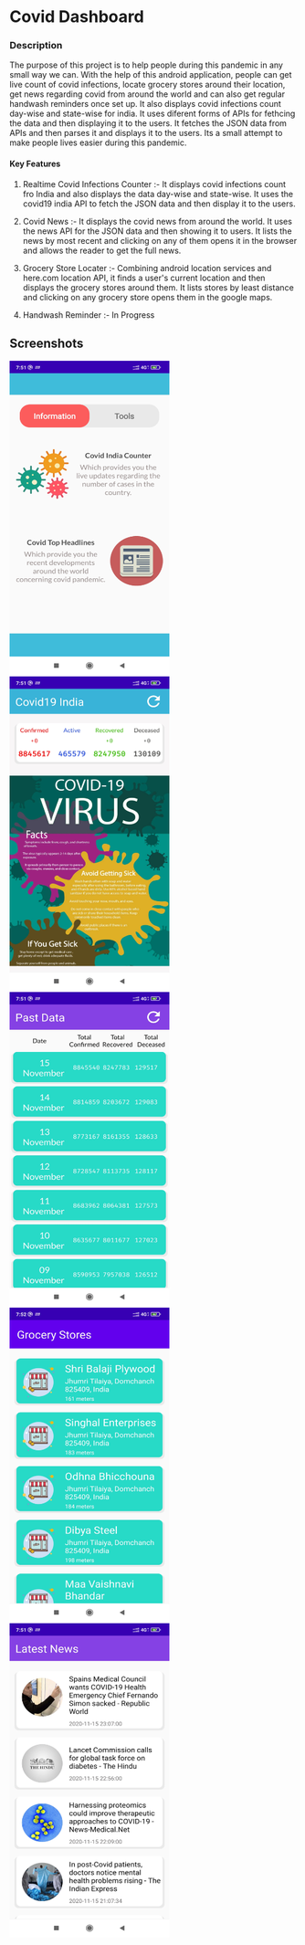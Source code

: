 # Covid Dashboard

### Description

The purpose of this project is to help people during this pandemic in any small way we can. With the help of this android application, people can get live count of covid infections, locate grocery stores around their location, get news regarding covid from around the world and can also get regular handwash reminders once set up.
It also displays covid infections count day-wise and state-wise for india. It uses diferent forms of APIs for fethcing the data and then displaying it to the users.
It fetches the JSON data from APIs and then parses it and displays it to the users. Its a small attempt to make people lives easier during this pandemic.


#### Key Features

1. Realtime Covid Infections Counter :- It displays covid infections count fro India and also displays the data day-wise and state-wise. It uses the covid19 india API to fetch the JSON data and then display it to the users.  

2. Covid News :- It displays the covid news from around the world. It uses the news API for the JSON data and then showing it to users. It lists the news by most recent and clicking on any of them opens it  in the browser and allows the reader to get the full news.  

3. Grocery Store Locater :- Combining android location services and here.com location API, it finds a user's current location and then displays the grocery stores around them. It lists stores by least distance and clicking on any grocery store opens them in the google maps.  

4. Handwash Reminder :- In Progress


## Screenshots

<img src="/Readme/1.jpg" width="280" height="550" alt="Home Screen of the app">        <img src="/Readme/2.jpg" width="280" height="550" alt="">       <img src="/Readme/3.jpg" width="280" height="550" alt=""> <img src="/Readme/4.jpg" width="280" height="550" alt=""> <img src="/Readme/5.jpg" width="280" height="550" alt="">



 
